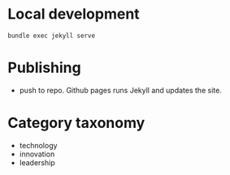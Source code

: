 # Local development
`bundle exec jekyll serve`

# Publishing
- push to repo.  Github pages runs Jekyll and updates the site.

# Category taxonomy
- technology
- innovation
- leadership